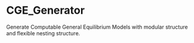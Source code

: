 # CGE_Generator
Generate Computable General Equilibrium Models with modular structure and flexible nesting structure.
